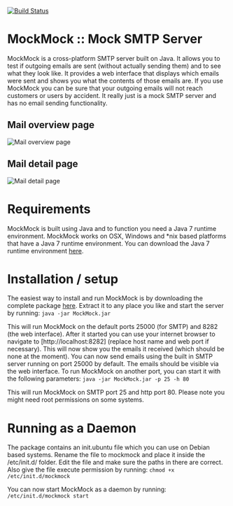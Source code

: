 [![Build Status](https://travis-ci.org/tweakers-dev/MockMock.png?branch=master)](https://travis-ci.org/tweakers-dev/MockMock)

MockMock :: Mock SMTP Server
============================

MockMock is a cross-platform SMTP server built on Java. It allows you to test if outgoing emails are sent (without actually sending them) and to see what they look like. It provides a web interface that displays which emails were sent and shows you what the contents of those emails are. If you use MockMock you can be sure that your outgoing emails will not reach customers or users by accident. It really just is a mock SMTP server and has no email sending functionality.

Mail overview page
------------------

![Mail overview page](https://raw.github.com/tweakers-dev/MockMock/master/extra/mockmock1.png "The mail overview page shows you all received mails")


Mail detail page
----------------

![Mail detail page](https://raw.github.com/tweakers-dev/MockMock/master/extra/mockmock2.png "The mail detail page shows you all info about a mail, like headers, content, html content, etc")


Requirements
============

MockMock is built using Java and to function you need a Java 7 runtime environment. MockMock works on OSX, Windows and *nix based platforms that have a Java 7 runtime environment. You can download the Java 7 runtime environment [here](http://www.oracle.com/technetwork/java/javase/downloads/java-se-jre-7-download-432155.html).


Installation / setup
====================

The easiest way to install and run MockMock is by downloading the complete package [here](https://github.com/tweakers-dev/MockMock/MockMock.zip). Extract it to any place you like and start the server by running:
`java -jar MockMock.jar`

This will run MockMock on the default ports 25000 (for SMTP) and 8282 (the web interface). After it started you can use your internet browser to navigate to [http://localhost:8282] (replace host name and web port if necessary). This will now show you the emails it received (which should be none at the moment). You can now send emails using the built in SMTP server running on port 25000 by default. The emails should be visible via the web interface. To run MockMock on another port, you can start it with the following parameters:
`java -jar MockMock.jar -p 25 -h 80`

This will run MockMock on SMTP port 25 and http port 80. Please note you might need root permissions on some systems.


Running as a Daemon
===================

The package contains an init.ubuntu file which you can use on Debian based systems. Rename the file to mockmock and place it inside the /etc/init.d/ folder. Edit the file and make sure the paths in there are correct. Also give the file execute permission by running:
`chmod +x /etc/init.d/mockmock`

You can now start MockMock as a daemon by running:
`/etc/init.d/mockmock start`
